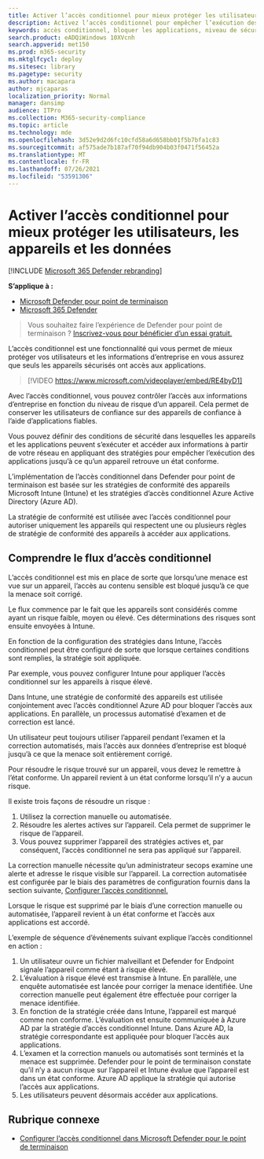 ```yaml
---
title: Activer l’accès conditionnel pour mieux protéger les utilisateurs, les appareils et les données
description: Activez l’accès conditionnel pour empêcher l’exécution des applications si un appareil est considéré comme à risque et si une application est considérée comme non conforme.
keywords: accès conditionnel, bloquer les applications, niveau de sécurité, intune,
search.product: eADQiWindows 10XVcnh
search.appverid: met150
ms.prod: m365-security
ms.mktglfcycl: deploy
ms.sitesec: library
ms.pagetype: security
ms.author: macapara
author: mjcaparas
localization_priority: Normal
manager: dansimp
audience: ITPro
ms.collection: M365-security-compliance
ms.topic: article
ms.technology: mde
ms.openlocfilehash: 3d52e9d2d6fc10cfd58a6d658bb01f5b7bfa1c83
ms.sourcegitcommit: af575ade7b187af70f94db904b03f0471f56452a
ms.translationtype: MT
ms.contentlocale: fr-FR
ms.lasthandoff: 07/26/2021
ms.locfileid: "53591306"
---
```

# <a name="enable-conditional-access-to-better-protect-users-devices-and-data"></a>Activer l’accès conditionnel pour mieux protéger les utilisateurs, les appareils et les données 

[!INCLUDE [Microsoft 365 Defender rebranding](../../includes/microsoft-defender.md)]

**S’applique à :**
- [Microsoft Defender pour point de terminaison](https://go.microsoft.com/fwlink/p/?linkid=2154037)
- [Microsoft 365 Defender](https://go.microsoft.com/fwlink/?linkid=2118804)

> Vous souhaitez faire l’expérience de Defender pour point de terminaison ? [Inscrivez-vous pour bénéficier d’un essai gratuit.](https://www.microsoft.com/microsoft-365/windows/microsoft-defender-atp?ocid=docs-wdatp-conditionalaccess-abovefoldlink)

L’accès conditionnel est une fonctionnalité qui vous permet de mieux protéger vos utilisateurs et les informations d’entreprise en vous assurez que seuls les appareils sécurisés ont accès aux applications.

> [!VIDEO https://www.microsoft.com/videoplayer/embed/RE4byD1]

Avec l’accès conditionnel, vous pouvez contrôler l’accès aux informations d’entreprise en fonction du niveau de risque d’un appareil. Cela permet de conserver les utilisateurs de confiance sur des appareils de confiance à l’aide d’applications fiables.

Vous pouvez définir des conditions de sécurité dans lesquelles les appareils et les applications peuvent s’exécuter et accéder aux informations à partir de votre réseau en appliquant des stratégies pour empêcher l’exécution des applications jusqu’à ce qu’un appareil retrouve un état conforme. 

L’implémentation de l’accès conditionnel dans Defender pour point de terminaison est basée sur les stratégies de conformité des appareils Microsoft Intune (Intune) et les stratégies d’accès conditionnel Azure Active Directory (Azure AD). 

La stratégie de conformité est utilisée avec l’accès conditionnel pour autoriser uniquement les appareils qui respectent une ou plusieurs règles de stratégie de conformité des appareils à accéder aux applications. 

## <a name="understand-the-conditional-access-flow"></a>Comprendre le flux d’accès conditionnel
L’accès conditionnel est mis en place de sorte que lorsqu’une menace est vue sur un appareil, l’accès au contenu sensible est bloqué jusqu’à ce que la menace soit corrigé. 

Le flux commence par le fait que les appareils sont considérés comme ayant un risque faible, moyen ou élevé. Ces déterminations des risques sont ensuite envoyées à Intune. 

En fonction de la configuration des stratégies dans Intune, l’accès conditionnel peut être configuré de sorte que lorsque certaines conditions sont remplies, la stratégie soit appliquée.

Par exemple, vous pouvez configurer Intune pour appliquer l’accès conditionnel sur les appareils à risque élevé.

Dans Intune, une stratégie de conformité des appareils est utilisée conjointement avec l’accès conditionnel Azure AD pour bloquer l’accès aux applications. En parallèle, un processus automatisé d’examen et de correction est lancé.

 Un utilisateur peut toujours utiliser l’appareil pendant l’examen et la correction automatisés, mais l’accès aux données d’entreprise est bloqué jusqu’à ce que la menace soit entièrement corrigé. 

Pour résoudre le risque trouvé sur un appareil, vous devez le remettre à l’état conforme. Un appareil revient à un état conforme lorsqu’il n’y a aucun risque. 

Il existe trois façons de résoudre un risque :
1. Utilisez la correction manuelle ou automatisée.
2. Résoudre les alertes actives sur l’appareil. Cela permet de supprimer le risque de l’appareil.
3. Vous pouvez supprimer l’appareil des stratégies actives et, par conséquent, l’accès conditionnel ne sera pas appliqué sur l’appareil. 

La correction manuelle nécessite qu’un administrateur secops examine une alerte et adresse le risque visible sur l’appareil. La correction automatisée est configurée par le biais des paramètres de configuration fournis dans la section suivante, [Configurer l’accès conditionnel.](configure-conditional-access.md)

Lorsque le risque est supprimé par le biais d’une correction manuelle ou automatisée, l’appareil revient à un état conforme et l’accès aux applications est accordé.

L’exemple de séquence d’événements suivant explique l’accès conditionnel en action :

1. Un utilisateur ouvre un fichier malveillant et Defender for Endpoint signale l’appareil comme étant à risque élevé.
2. L’évaluation à risque élevé est transmise à Intune. En parallèle, une enquête automatisée est lancée pour corriger la menace identifiée. Une correction manuelle peut également être effectuée pour corriger la menace identifiée.
3. En fonction de la stratégie créée dans Intune, l’appareil est marqué comme non conforme. L’évaluation est ensuite communiquée à Azure AD par la stratégie d’accès conditionnel Intune. Dans Azure AD, la stratégie correspondante est appliquée pour bloquer l’accès aux applications.
4. L’examen et la correction manuels ou automatisés sont terminés et la menace est supprimée. Defender pour le point de terminaison constate qu’il n’y a aucun risque sur l’appareil et Intune évalue que l’appareil est dans un état conforme. Azure AD applique la stratégie qui autorise l’accès aux applications.
5. Les utilisateurs peuvent désormais accéder aux applications.

 
## <a name="related-topic"></a>Rubrique connexe
- [Configurer l’accès conditionnel dans Microsoft Defender pour le point de terminaison](configure-conditional-access.md)

